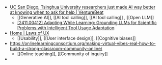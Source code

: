 - [UC San Diego, Tsinghua University researchers just made AI way better at knowing when to ask for help | VentureBeat](https://venturebeat.com/ai/uc-san-diego-tsinghua-university-researchers-just-made-ai-way-better-at-knowing-when-to-ask-for-help/)
	- [[Generative AI]], [[AI tool calling]], [[AI tool calling]] , [[Open LLM]]
	- [[2411.00412] Adapting While Learning: Grounding LLMs for Scientific Problems with Intelligent Tool Usage Adaptation](https://arxiv.org/abs/2411.00412)
- [Home | Laws of UX](https://lawsofux.com/)
	- [[Usability]], [[User interface design]], [[Cognitive biases]]
- https://onlinelearningconsortium.org/making-virtual-vibes-real-how-to-build-a-strong-classroom-community-online/
	- [[Online teaching]], [[Community of inquiry]]
-